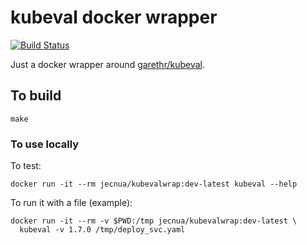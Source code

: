 # kubeval docker wrapper

[![Build Status](https://travis-ci.org/jecnua/kubevalwrap.svg?branch=master)](https://travis-ci.org/jecnua/kubevalwrap)

Just a docker wrapper around [garethr/kubeval](https://github.com/garethr/kubeval).

## To build

    make

### To use locally

To test:

    docker run -it --rm jecnua/kubevalwrap:dev-latest kubeval --help

To run it with a file (example):

    docker run -it --rm -v $PWD:/tmp jecnua/kubevalwrap:dev-latest \
      kubeval -v 1.7.0 /tmp/deploy_svc.yaml
